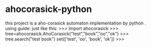 # ahocorasick-python
this project is  a   aho-corasick  automaton implementation  by  python .    
using guide:
just like this:
\>\>\> import ahocorasick
\>\>\> tree=ahocorasick.AhoCorasick("test","book","oo","ok")
\>\>\> tree.search("test book")
set(['test', 'oo', 'book', 'ok'])
\>\>\> 
